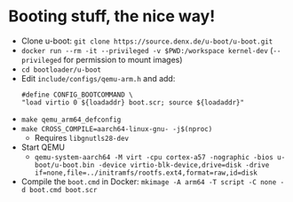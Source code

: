 # Booting stuff, the nice way!

* Clone u-boot: `git clone https://source.denx.de/u-boot/u-boot.git`
* `docker run --rm -it --privileged -v $PWD:/workspace kernel-dev` (`--privileged` for permission to mount images)
* `cd bootloader/u-boot`
* Edit `include/configs/qemu-arm.h` and add:
    ```
    #define CONFIG_BOOTCOMMAND \
    "load virtio 0 ${loadaddr} boot.scr; source ${loadaddr}"
    ```
* `make qemu_arm64_defconfig`
* `make CROSS_COMPILE=aarch64-linux-gnu- -j$(nproc)`
    * Requires `libgnutls28-dev`
* Start QEMU
    * `qemu-system-aarch64 -M virt -cpu cortex-a57 -nographic -bios u-boot/u-boot.bin -device virtio-blk-device,drive=disk -drive if=none,file=../initramfs/rootfs.ext4,format=raw,id=disk`
* Compile the `boot.cmd` in Docker: `mkimage -A arm64 -T script -C none -d boot.cmd boot.scr`
